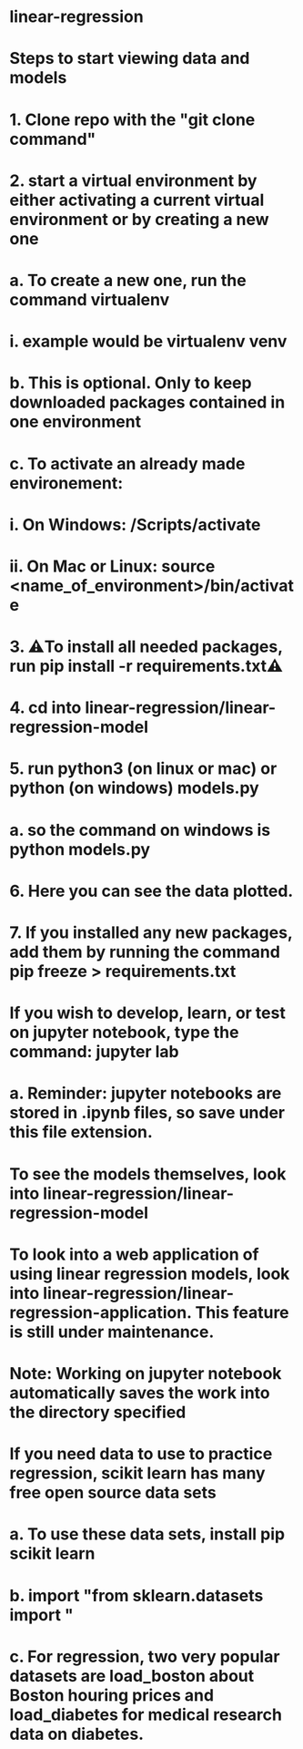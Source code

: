 # linear-regression
# Steps to start viewing data and models
#
# 1. Clone repo with the "git clone <https> command"
# 2. start a virtual environment by either activating a current virtual environment or by creating a new one
#    a. To create a new one, run the command virtualenv <name of env>
#        i. example would be virtualenv venv
#    b. This is optional. Only to keep downloaded packages contained in one environment
#    c. To activate an already made environement:
#       i. On Windows: <name of environment folder>/Scripts/activate
#       ii. On Mac or Linux: source <name_of_environment>/bin/activate
# 3. ⚠️To install all needed packages, run pip install -r requirements.txt⚠️
# 4. cd into linear-regression/linear-regression-model
# 5. run python3 (on linux or mac) or python (on windows) models.py
#    a. so the command on windows is python models.py
# 6. Here you can see the data plotted.
# 7. If you installed any new packages, add them by running the command pip freeze > requirements.txt
# If you wish to develop, learn, or test on jupyter notebook, type the command: jupyter lab
#   a. Reminder: jupyter notebooks are stored in .ipynb files, so save under this file extension. 
#
# To see the models themselves, look into linear-regression/linear-regression-model
# To look into a web application of using linear regression models, look into linear-regression/linear-regression-application. This feature is still under maintenance.  
#
# Note: Working on jupyter notebook automatically saves the work into the directory specified

# If you need data to use to practice regression, scikit learn has many free open source data sets
#    a. To use these data sets, install pip scikit learn
#    b. import "from sklearn.datasets import <name of data set>"
#    c. For regression, two very popular datasets are load_boston about Boston houring prices and load_diabetes for medical research data on diabetes. 
